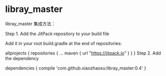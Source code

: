 # libray_master
libray_master
集成方法：

Step 1. Add the JitPack repository to your build file

Add it in your root build.gradle at the end of repositories:

allprojects {
    repositories {
        ...
        maven { url "https://jitpack.io" }
    }
}
Step 2. Add the dependency

dependencies {
        compile 'com.github.xiaozhaoxu:libray_master:0.4'
}
